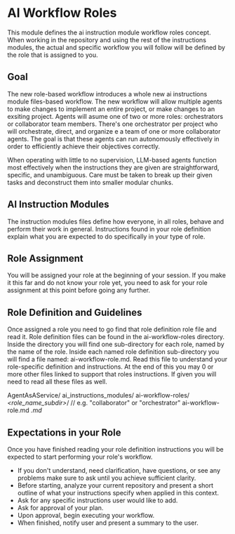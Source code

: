 # AI Workflow Roles

This module defines the ai instruction module workflow roles concept. When working in the repository and using the rest of the instructions modules, the actual and specific workflow you will follow will be defined by the role that is assigned to you.

## Goal
The new role-based workflow introduces a whole new ai instructions module files-based workflow. The new workflow will allow multiple agents to make changes to implement an entire project, or make changes to an exsiting project. Agents will asume one of two or more roles: orchestrators or collaborator team members. There's one orchestrator per project who will orchestrate, direct, and organize e a team of one or more collaborator agents. The goal is that these agents can run autonomously effectively in order to efficiently achieve their objectives correctly.

When operating with little to no supervision, LLM-based agents function most effectively when the instructions they are given are straightforward, specific, and unambiguous. Care must be taken to break up their given tasks and deconstruct them into smaller modular chunks.

## AI Instruction Modules
The instruction modules files define how everyone, in all roles, behave and perform their work in general. Instructions found in your role definition explain what you are expected to do specifically in your type of role.

## Role Assignment
You will be assigned your role at the beginning of your session. If you make it this far and do not know your role yet, you need to ask for your role assignment at this point before going any further.

## Role Definition and Guidelines
Once assigned a role you need to go find that role definition role file and read it. Role definition files can be found
in the ai-workflow-roles directory. Inside the directory you will find one sub-directory for each role, named by the name of the role. Inside each named role definition sub-directory you will find a file named: ai-workflow-role.md. Read this file to understand your role-specific definition and instructions. At the end of this you may 0 or more other files linked to support that roles instructions. If given you will need to read all these files as well.

AgentAsAService/
    ai_instructions_modules/
        ai-workflow-roles/
            *<role_name_subdir>*/        // e.g. "collaborator" or "orchestrator"
                ai-workflow-role.md
                *<any more linked files>.md*

## Expectations in your Role
Once you have finished reading your role definition instructions you will be expected to start performing your role's workflow.

* If you don't understand, need clarification, have questions, or see any problems make sure to ask until you achieve sufficient clarity.
* Before starting, analyze your current repository and present a short outline of what your instructions specify when applied in this context.
* Ask for any specific instructions user would like to add.
* Ask for approval of your plan.
* Upon approval, begin executing your workflow.
* When finished, notify user and present a summary to the user.
